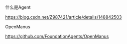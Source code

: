 什么是Agent

https://blog.csdn.net/Z987421/article/details/148842503

OpenManus

https://github.com/FoundationAgents/OpenManus

